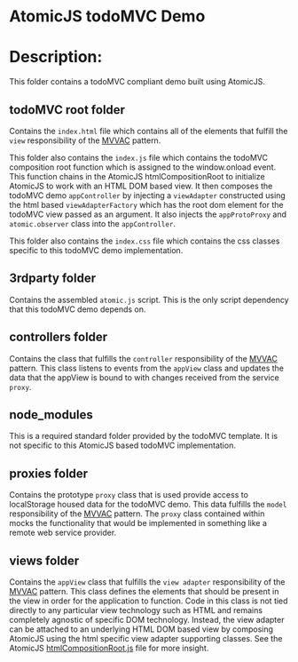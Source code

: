AtomicJS todoMVC Demo
======

# Description:
This folder contains a todoMVC compliant demo built using AtomicJS.

## todoMVC root folder
Contains the `index.html` file which contains all of the elements that fulfill the `view` responsibility of the [MVVAC](http://tyreejackson.com/model-view-view-adapter-controller-with-atomicjs/) pattern.

This folder also contains the `index.js` file which contains the todoMVC composition root function which is assigned to the window.onload event.  This function chains in the AtomicJS htmlCompositionRoot to initialize AtomicJS to work with an HTML DOM based view.  It then composes the todoMVC demo `appController` by injecting a `viewAdapter` constructed using the html based `viewAdapterFactory` which has the root dom element for the todoMVC view passed as an argument.  It also injects the `appProtoProxy` and `atomic.observer` class into the `appController`.

This folder also contains the `index.css` file which contains the css classes specific to this todoMVC demo implementation.

## 3rdparty folder
Contains the assembled `atomic.js` script.  This is the only script dependency that this todoMVC demo depends on.

## controllers folder
Contains the class that fulfills the `controller` responsibility of the [MVVAC](http://tyreejackson.com/model-view-view-adapter-controller-with-atomicjs/) pattern.  This class listens to events from the `appView` class and updates the data that the appView is bound to with changes received from the service `proxy`.

## node_modules
This is a required standard folder provided by the todoMVC template.  It is not specific to this AtomicJS based todoMVC implementation.

## proxies folder
Contains the prototype `proxy` class that is used provide access to localStorage housed data for the todoMVC demo.  This data fulfills the `model` responsibility of the [MVVAC](http://tyreejackson.com/model-view-view-adapter-controller-with-atomicjs/) pattern.  The `proxy` class contained within mocks the functionality that would be implemented in something like a remote web service provider.

## views folder
Contains the `appView` class that fulfills the `view adapter` responsibility of the [MVVAC](http://tyreejackson.com/model-view-view-adapter-controller-with-atomicjs/) pattern.  This class defines the elements that should be present in the view in order for the application to function.  Code in this class is not tied directly to any particular view technology such as HTML and remains completely agnostic of specific DOM technology.  Instead, the view adapter can be attached to an underlying HTML DOM based view by composing AtomicJS using the html specific view adapter supporting classes.  See the AtomicJS [htmlCompositionRoot.js](https://github.com/TyreeJackson/atomic/blob/master/AtomicJS/atomic/scripts/htmlCompositionRoot.js) file for more insight.


